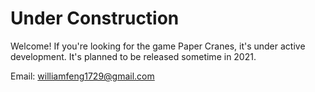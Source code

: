 # Under Construction

Welcome! If you're looking for the game Paper Cranes, it's under active development. It's planned to be released sometime in 2021.

Email: williamfeng1729@gmail.com